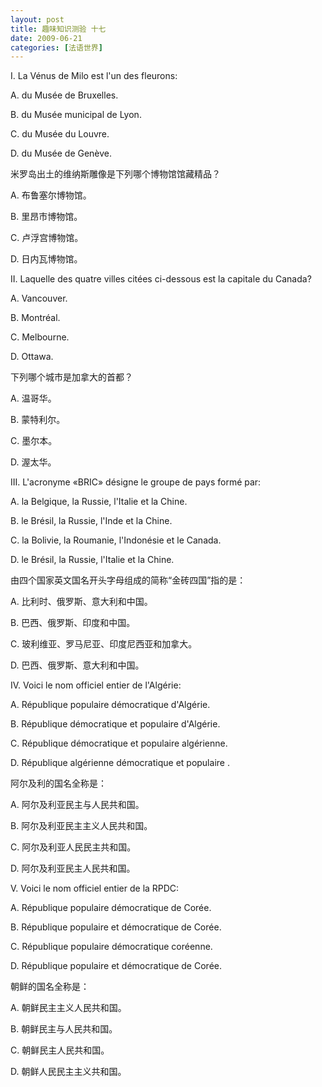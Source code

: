 ```yaml
---
layout: post
title: 趣味知识测验 十七
date: 2009-06-21
categories: [法语世界]  
---
```


I. La Vénus de Milo est l'un des fleurons:

A. du Musée de Bruxelles.

B. du Musée municipal de Lyon.

C. du Musée du Louvre.

D. du Musée de Genève.

米罗岛出土的维纳斯雕像是下列哪个博物馆馆藏精品？

A. 布鲁塞尔博物馆。

B. 里昂市博物馆。

C. 卢浮宫博物馆。

D. 日内瓦博物馆。



II. Laquelle des quatre villes citées ci-dessous est la capitale du Canada?

A. Vancouver.

B. Montréal.

C. Melbourne.

D. Ottawa.

下列哪个城市是加拿大的首都？

A. 温哥华。

B. 蒙特利尔。

C. 墨尔本。

D. 渥太华。

III. L'acronyme «BRIC» désigne le groupe de pays formé par:

A. la Belgique, la Russie, l'Italie et la Chine.

B. le Brésil, la Russie, l'Inde et la Chine.

C. la Bolivie, la Roumanie, l'Indonésie et le Canada.

D. le Brésil, la Russie, l'Italie et la Chine.

由四个国家英文国名开头字母组成的简称“金砖四国”指的是：

A. 比利时、俄罗斯、意大利和中国。

B. 巴西、俄罗斯、印度和中国。

C. 玻利维亚、罗马尼亚、印度尼西亚和加拿大。

D. 巴西、俄罗斯、意大利和中国。

IV. Voici le nom officiel entier de l'Algérie:

A. République populaire démocratique d'Algérie.

B. République démocratique et populaire d'Algérie.

C. République démocratique et populaire algérienne.

D. République algérienne démocratique et populaire .

阿尔及利的国名全称是：

A. 阿尔及利亚民主与人民共和国。

B. 阿尔及利亚民主主义人民共和国。

C. 阿尔及利亚人民民主共和国。

D. 阿尔及利亚民主人民共和国。



V. Voici le nom officiel entier de la RPDC:

A. République populaire démocratique de Corée.

B. République populaire et démocratique de Corée.

C. République populaire démocratique coréenne.

D. République populaire et démocratique de Corée.

朝鲜的国名全称是：

A. 朝鲜民主主义人民共和国。

B. 朝鲜民主与人民共和国。

C. 朝鲜民主人民共和国。

D. 朝鲜人民民主主义共和国。

